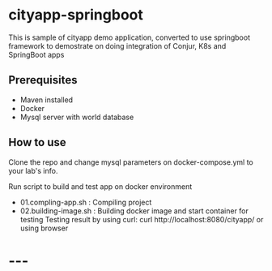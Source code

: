 # cityapp-springboot
This is sample of cityapp demo application, converted to use springboot framework to demostrate on doing integration of Conjur, K8s and SpringBoot apps

## Prerequisites
- Maven installed
- Docker
- Mysql server with world database

## How to use
Clone the repo and change mysql parameters on docker-compose.yml to your lab's info.

Run script to build and test app on docker environment
- 01.compling-app.sh : Compiling project
- 02.building-image.sh : Building docker image and start container for testing
Testing result by using curl: curl http://localhost:8080/cityapp/ or using browser

# ---
